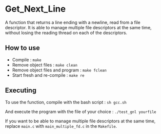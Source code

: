 # Get_Next_Line

A function that returns a line ending with a newline, read from a file descriptor. It is able to manage multiple file descriptors at the same time, without losing the reading thread on each of the descriptors.

## How to use

- Compile : `make`
- Remove object files : `make clean`
- Remove object files and program : `make fclean`
- Start fresh and re-compile : `make re`

## Executing

To use the function, compile with the bash script : `sh gcc.sh`

And execute the program with the file of your choice : `./test_gnl yourfile`

If you want to be able to manage multiple file descriptors at the same time, replace `main.c` with `main_multiple_fd.c` in the `Makefile`.
